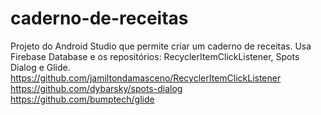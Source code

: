 # caderno-de-receitas
 Projeto do Android Studio que permite criar um caderno de receitas.
 Usa Firebase Database e os repositórios: RecyclerItemClickListener, Spots Dialog e Glide.
 https://github.com/jamiltondamasceno/RecyclerItemClickListener
 https://github.com/dybarsky/spots-dialog
 https://github.com/bumptech/glide
